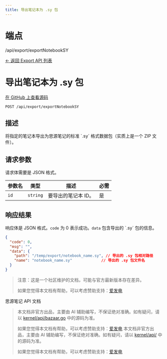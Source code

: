 ```yaml
---
title: 导出笔记本为 .sy 包
---
```

# 端点

/api/export/exportNotebookSY

[← 返回 Export API 列表](../pages/export.html)

# 导出笔记本为 .sy 包

[在 GitHub 上查看源码](https://github.com/siyuan-note/siyuan/blob/master/kernel/api/export.go#L344)

`POST /api/export/exportNotebookSY`

## 描述

将指定的笔记本导出为思源笔记的标准 \`.sy\` 格式数据包（实质上是一个 ZIP 文件）。

## 请求参数

请求体需要是 JSON 格式。

| 参数名 | 类型 | 描述 | 必需 |
| --- | --- | --- | --- |
| `id` | `string` | 要导出的笔记本 ID。 | 是 |

## 响应结果

响应体是 JSON 格式。`code` 为 0 表示成功。`data` 包含导出的 \`.sy\` 包的信息。

```json
{
  "code": 0,
  "msg": "",
  "data": {
    "path": "/temp/export/notebook_name.sy", // 导出的 .sy 包相对路径
    "name": "notebook_name.sy"             // 导出的 .sy 包文件名
  }
}
```

> 注意：这是一个社区维护的文档，可能与官方最新版本存在差异。
> 
> 如果您觉得本文档有帮助，可以考虑赞助支持：[爱发电](https://afdian.com/a/leolee9086?tab=feed)

思源笔记 API 文档
> 本文档非官方出品，主要由 AI 辅助编写，不保证绝对准确。如有疑问，请以 [kernel/api/bazaar.go](https://github.com/siyuan-note/siyuan/blob/master/kernel/api/bazaar.go) 中的源码为准。
> 
> 如果您觉得本文档有帮助，可以考虑赞助支持：[爱发电](https://afdian.com/a/leolee9086?tab=feed)
> 本文档非官方出品，主要由 AI 辅助编写，不保证绝对准确。如有疑问，请以 [kernel/api/](https://github.com/siyuan-note/siyuan/blob/master/kernel/api/) 中的源码为准。
> 
> 如果您觉得本文档有帮助，可以考虑赞助支持：[爱发电](https://afdian.com/a/leolee9086?tab=feed)
